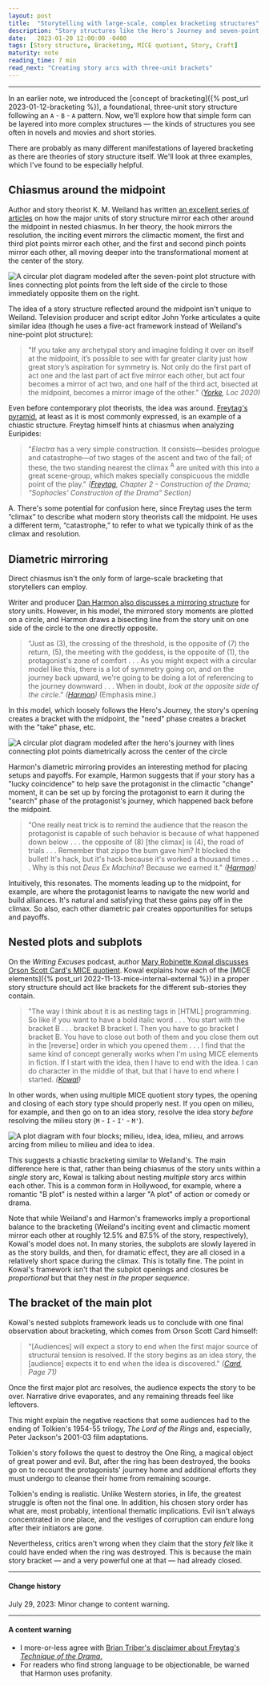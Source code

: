 ```yaml
---
layout: post
title:  "Storytelling with large-scale, complex bracketing structures"
description: "Story structures like the Hero's Journey and seven-point plot structure can use bracketing to enhance their emotional and thematic resonance."
date:   2023-01-20 12:00:00 -0400
tags: [Story structure, Bracketing, MICE quotient, Story, Craft]
maturity: note
reading_time: 7 min
read_next: "Creating story arcs with three-unit brackets"
---
```


---

In an earlier note, we introduced the [concept of bracketing]({% post_url 2023-01-12-bracketing %}), a foundational, three-unit story structure following an `A` - `B` - `A` pattern. Now, we'll explore how that simple form can be layered into more complex structures &mdash; the kinds of structures you see often in novels and movies and short stories.

There are probably as many different manifestations of layered bracketing as there are theories of story structure itself. We'll look at three examples, which I've found to be especially helpful.

## Chiasmus around the midpoint

Author and story theorist K. M. Weiland has written [an excellent series of articles](https://www.helpingwritersbecomeauthors.com/the-power-of-chiastic-story-structure-especially-in-series/) on how the major units of story structure mirror each other around the midpoint in nested chiasmus. In her theory, the hook mirrors the resolution, the inciting event mirrors the climactic moment, the first and third plot points mirror each other, and the first and second pinch points mirror each other, all moving deeper into the transformational moment at the center of the story.

<img src="/assets/img/bracketing2-0-weiland.png" alt="A circular plot diagram modeled after the seven-point plot structure with lines connecting plot points from the left side of the circle to those immediately opposite them on the right." />

The idea of a story structure reflected around the midpoint isn't unique to Weiland. Television producer and script editor John Yorke articulates a quite similar idea (though he uses a five-act framework instead of Weiland's nine-point plot structure):

> "If you take any archetypal story and imagine folding it over on itself at the midpoint, it’s possible to see with far greater clarity just how great story’s aspiration for symmetry is. Not only do the first part of act one and the last part of act five mirror each other, but act four becomes a mirror of act two, and one half of the third act, bisected at the midpoint, becomes a mirror image of the other." <cite>(<a href="/bibliography#yorke2015">Yorke</a>, Loc 2020)</cite>

Even before contemporary plot theorists, the idea was around. [Freytag's pyramid](https://en.wikipedia.org/wiki/Dramatic_structure#Freytag's_pyramid), at least as it is most commonly expressed, is an example of a chiastic structure. Freytag himself hints at chiasmus when analyzing Euripides:

> "_Electra_ has a very simple construction. It consists&mdash;besides prologue and catastrophe&mdash;of two stages of the ascent and two of the fall; of these, the two standing nearest the climax <sup class="aside">A</sup> are united with this into a great scene-group, which makes specially conspicuous the middle point of the play." <cite>(<a href="/bibliography#freytag1895">Freytag</a>, Chapter 2 - Construction of the Drama; &ldquo;Sophocles' Construction of the Drama&rdquo; Section)</cite>

<aside>
A. There's some potential for confusion here, since Freytag uses the term &ldquo;climax&rdquo; to describe what modern story theorists call the midpoint. He uses a different term, &ldquo;catastrophe,&rdquo; to refer to what we typically think of as the climax and resolution.
</aside>

## Diametric mirroring

Direct chiasmus isn't the only form of large-scale bracketing that storytellers can employ.

Writer and producer [Dan Harmon also discusses a mirroring structure](https://channel101.fandom.com/wiki/Story_Structure_104:_The_Juicy_Details) for story units. However, in his model, the mirrored story moments are plotted on a circle, and Harmon draws a bisecting line from the story unit on one side of the circle to the one directly opposite. 

> "Just as (3), the crossing of the threshold, is the opposite of (7) the return, (5), the meeting with the goddess, is the opposite of (1), the protagonist's zone of comfort . . . As you might expect with a circular model like this, there is a lot of symmetry going on, and on the journey back upward, we're going to be doing a lot of referencing to the journey downward . . . When in doubt, _look at the opposite side of the circle_." <cite>(<a href="/bibliography#harmon2009">Harmon</a>)</cite> (Emphasis mine.)

In this model, which loosely follows the Hero's Journey, the story's opening creates a bracket with the midpoint, the "need" phase creates a bracket with the "take" phase, etc.

<img src="/assets/img/bracketing2-1-harmon.png" alt="A circular plot diagram modeled after the hero's journey with lines connecting plot points diametrically across the center of the circle" />

Harmon's diametric mirroring provides an interesting method for placing setups and payoffs. For example, Harmon suggests that if your story has a "lucky coincidence" to help save the protagonist in the climactic "change" moment, it can be set up by forcing the protagonist to earn it during the "search" phase of the protagonist's journey, which happened back before the midpoint.

> "One really neat trick is to remind the audience that the reason the protagonist is capable of such behavior is because of what happened down below . . . the opposite of (8) [the climax] is (4), the road of trials . . . Remember that zippo the bum gave him? It blocked the bullet! It's hack, but it's hack because it's worked a thousand times . . . Why is this not _Deus Ex Machina_? Because we earned it." <cite>(<a href="/bibliography#harmon2009">Harmon</a>)</cite>

Intuitively, this resonates. The moments leading up to the midpoint, for example, are where the protagonist learns to navigate the new world and build alliances. It's natural and satisfying that these gains pay off in the climax. So also, each other diametric pair creates opportunities for setups and payoffs.

## Nested plots and subplots

On the _Writing Excuses_ podcast, author [Mary Robinette Kowal discusses Orson Scott Card's MICE quotient](). Kowal explains how each of the [MICE elements]({% post_url 2022-11-13-mice-internal-external %}) in a proper story structure should act like brackets for the different sub-stories they contain. 

> "The way I think about it is as nesting tags in [HTML] programming. So like if you want to have a bold italic word . . . You start with the bracket B . . . bracket B bracket I. Then you have to go bracket I bracket B. You have to close out both of them and you close them out in the [reverse] order in which you opened them . . . I find that the same kind of concept generally works when I'm using MICE elements in fiction. If I start with the idea, then I have to end with the idea. I can do character in the middle of that, but that I have to end where I started. <cite>(<a href="/bibliography#kowal2011">Kowal</a>)</cite>

In other words, when using multiple MICE quotient story types, the opening and closing of each story type should properly nest. If you open on milieu, for example, and then go on to an idea story, resolve the idea story _before_ resolving the milieu story (`M` - `I` - `I'` - `M'`).

<img src="/assets/img/bracketing2-2-kowal.png" alt="A plot diagram with four blocks; milieu, idea, idea, milieu, and arrows arcing from milieu to milieu and idea to idea." />

This suggests a chiastic bracketing similar to Weiland's. The main difference here is that, rather than being chiasmus of the story units within a _single_ story arc, Kowal is talking about nesting _multiple_ story arcs within each other. This is a common form in Hollywood, for example, where a romantic "B plot" is nested within a larger "A plot" of action or comedy or drama.

Note that while Weiland's and Harmon's frameworks imply a proportional balance to the bracketing (Weiland's inciting event and climactic moment mirror each other at roughly 12.5% and 87.5% of the story, respectively), Kowal's model does not. In many stories, the subplots are slowly layered in as the story builds, and then, for dramatic effect, they are all closed in a relatively short space during the climax. This is totally fine. The point in Kowal's framework isn't that the subplot openings and closures be _proportional_ but that they nest _in the proper sequence_.

## The bracket of the main plot

Kowal's nested subplots framework leads us to conclude with one final observation about bracketing, which comes from Orson Scott Card himself:

> "[Audiences] will expect a story to end when the first major source of structural tension is resolved. If the story begins as an idea story, the [audience] expects it to end when the idea is discovered." <cite>(<a href="/bibliography#card2010">Card</a>, Page 71)</cite>

Once the first major plot arc resolves, the audience expects the story to be over. Narrative drive evaporates, and any remaining threads feel like leftovers.

This might explain the negative reactions that some audiences had to the ending of Tolkien's 1954-55 trilogy, _The Lord of the Rings_ and, especially, Peter Jackson's 2001-03 film adaptations. 

Tolkien's story follows the quest to destroy the One Ring, a magical object of great power and evil. But, after the ring has been destroyed, the books go on to recount the protagonists' journey home and additional efforts they must undergo to cleanse their home from remaining scourge.

Tolkien's ending is realistic. Unlike Western stories, in life, the greatest struggle is often not the final one. In addition, his chosen story order has what are, most probably, intentional thematic implications. Evil isn't always concentrated in one place, and the vestiges of corruption can endure long after their initiators are gone.

Nevertheless, critics aren't wrong when they claim that the story _felt_ like it could have ended when the ring was destroyed. This is because the main story bracket &mdash; and a very powerful one at that &mdash; had already closed.

---

#### Change history

July 29, 2023: Minor change to content warning.

---

#### A content warning

- I more-or-less agree with <a href="https://www.briantriber.com/WritingSamples/Freytag_Drama/Freytag_TOC.html">Brian Triber's disclaimer about Freytag's _Technique of the Drama_.</a>
- For readers who find strong language to be objectionable, be warned that Harmon uses profanity.

